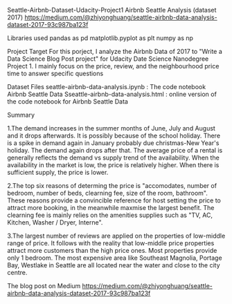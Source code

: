 Seattle-Airbnb-Dataset-Udacity-Project1
Airbnb Seattle Analysis (dataset 2017)
https://medium.com/@zhiyonghuang/seattle-airbnb-data-analysis-dataset-2017-93c987ba123f

Libraries used
pandas as pd 
matplotlib.pyplot as plt
numpy as np

Project Target
For this porject, I analyze the Airbnb Data of 2017 to "Write a Data Science Blog Post project" for Udacity Date Science Nanodegree Project 1.
I mainly focus on the price, review, and the neighbourhood price time to answer specific questions

Dataset Files
seattle-airbnb-data-analysis.ipynb : The code notebook Airbnb Seattle Data
Sseattle-airbnb-data-analysis.html :  online version of the code notebook for Airbnb Seattle Data

Summary

1.The demand increases in the summer months of June, July and August and it drops afterwards. It is possibly because of the school holiday. There is a spike in demand again in January probably due christmas-New Year's holiday. The demand again drops after that. The average price of a rental is generally reflects the demand vs supply trend of the availability. When the availability in the market is low, the price is relatively higher. When there is sufficient supply, the price is lower.

2.The top six reasons of determing the price is "accomodates, number of bedroom, number of beds, clearning fee, size of the room, bathroom". These reasons provide a convincible reference for host setting the price to attract more booking, in the meanwhile maxmise the largest benefit. The clearning fee is mainly relies on the amenities supplies such as "TV, AC, Kitchen, Washer / Dryer, Interne".

3.The largest number of reviews are applied on the properties of low-middle range of price. It follows with the reality that low-middle price properties attract more customers than the high price ones. Most properties provide only 1 bedroom. The most expensive area like Southeast Magnolia, Portage Bay, Westlake in Seattle are all located near the water and close to the city centre.

The blog post on Medium
https://medium.com/@zhiyonghuang/seattle-airbnb-data-analysis-dataset-2017-93c987ba123f

